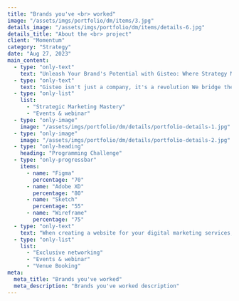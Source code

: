```yaml
---
title: "Brands you've <br> worked"
image: "/assets/imgs/portfolio/dm/items/3.jpg"
details_image: "/assets/imgs/portfolio/dm/items/details-6.jpg"
details_title: "About the <br> project"
client: "Momentum"
category: "Strategy"
date: "Aug 27, 2023"
main_content:
  - type: "only-text"
    text: "Unleash Your Brand's Potential with Gisteo: Where Strategy Meets Storytelling"
  - type: "only-text"
    text: "Gisteo isn't just a company, it's a revolution We bridge the gap between strategic marketing expertise and cutting-edge video production, delivering a holistic solution for brand elevation, audience captivation, and digital landscape domination."
  - type: "only-list"
    list:
      - "Strategic Marketing Mastery"
      - "Events & webinar"
  - type: "only-image"
    image: "/assets/imgs/portfolio/dm/details/portfolio-details-1.jpg"
  - type: "only-image"
    image: "/assets/imgs/portfolio/dm/details/portfolio-details-2.jpg"
  - type: "only-heading"
    heading: "Programming Challenge"
  - type: "only-progressbar"
    items:
      - name: "Figma"
        percentage: "70"
      - name: "Adobe XD"
        percentage: "80"
      - name: "Sketch"
        percentage: "55"
      - name: "Wireframe"
        percentage: "75"
  - type: "only-text"
    text: "When creating a website for your digital marketing services, it's essential to have a catchy and professional name that reflects your brand and what you offer. Here are some name ideas for a digital marketing service website"
  - type: "only-list"
    list:
      - "Exclusive networking"
      - "Events & webinar"
      - "Venue Booking"
meta:
  meta_title: "Brands you've worked"
  meta_description: "Brands you've worked description"
---
```

